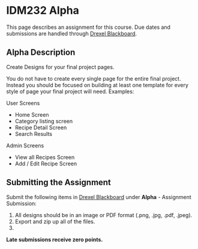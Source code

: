 # IDM232 Alpha

This page describes an assignment for this course. Due dates and submissions are handled through [Drexel Blackboard](https://learn.dcollege.net/).

## Alpha Description

Create Designs for your final project pages. 

You do not have to create every single page for the entire final project. Instead you should be focused on building at least one template for every style of page your final project will need. Examples:

User Screens
- Home Screen
- Category listing screen
- Recipe Detail Screen
- Search Results

Admin Screens
-  View all Recipes Screen
-  Add / Edit Recipe Screen

## Submitting the Assignment

Submit the following items in [Drexel Blackboard](https://learn.dcollege.net/) under **Alpha** - Assignment Submission:

1. All designs should be in an image or PDF format (.png, .jpg, .pdf, .jpeg). 
2. Export and zip up all of the files.
3. 
**Late submissions receive zero points.**

